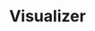 ---
title: Visualizer
category: '#3d'
link: https://www.behance.net/gallery/127192875/3D-Camera-Astronaut-Animation
order: 8
main: true
size: normal
contrast: false
image: /img/astronaut.webp
---
